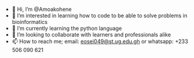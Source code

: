 - 👋 Hi, I’m @Amoakohene
- 👀 I’m interested in learning how to code to be able to solve problems in bioinformatics
- 🌱 I’m currently learning the python language
- 💞️ I’m looking to collaborate with learners and professionals alike
- 📫 How to reach me; email: eosei049@st.ug.edu.gh or whatsapp: +233 506 090 621

<!---
Amoakohene/Amoakohene is a ✨ special ✨ repository because its `README.md` (this file) appears on your GitHub profile.
You can click the Preview link to take a look at your changes.
--->
